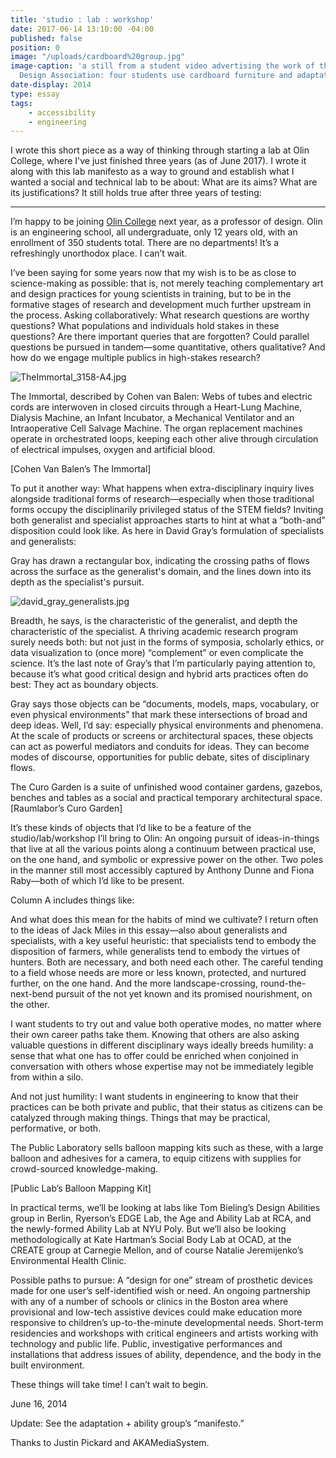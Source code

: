 ```yaml
---
title: 'studio : lab : workshop'
date: 2017-06-14 13:10:00 -04:00
published: false
position: 0
image: "/uploads/cardboard%20group.jpg"
image-caption: 'a still from a student video advertising the work of the Adaptive
  Design Association: four students use cardboard furniture and adaptations for study'
date-display: 2014
type: essay
tags: 
    - accessibility
    - engineering
---
```


I wrote this short piece as a way of thinking through starting a lab at Olin College, where I've just finished three years (as of June 2017). I wrote it along with this lab manifesto as a way to ground and establish what I wanted a social and technical lab to be about: What are its aims? What are its justifications? It still holds true after three years of testing:

*********

I’m happy to be joining [Olin College](http://www.olin.edu/) next year, as a professor of design. Olin is an engineering school, all undergraduate, only 12 years old, with an enrollment of 350 students total. There are no departments! It’s a refreshingly unorthodox place. I can’t wait.

I’ve been saying for some years now that my wish is to be as close to science-making as possible: that is, not merely teaching complementary art and design practices for young scientists in training, but to be in the formative stages of research and development much further upstream in the process. Asking collaboratively: What research questions are worthy questions? What populations and individuals hold stakes in these questions? Are there important queries that are forgotten? Could parallel questions be pursued in tandem—some quantitative, others qualitative? And how do we engage multiple publics in high-stakes research?

![TheImmortal_3158-A4.jpg](/uploads/TheImmortal_3158-A4.jpg)

The Immortal, described by Cohen van Balen: Webs of tubes and electric cords are interwoven in closed circuits through a Heart-Lung Machine, Dialysis Machine, an Infant Incubator, a Mechanical Ventilator and an Intraoperative Cell Salvage Machine. The organ replacement machines operate in orchestrated loops, keeping each other alive through circulation of electrical impulses, oxygen and artificial blood.

[Cohen Van Balen’s The Immortal]

To put it another way: What happens when extra-disciplinary inquiry lives alongside traditional forms of research—especially when those traditional forms occupy the disciplinarily privileged status of the STEM fields? Inviting both generalist and specialist approaches starts to hint at what a “both-and” disposition could look like. As here in David Gray’s formulation of specialists and generalists:

Gray has drawn a rectangular box, indicating the crossing paths of flows across the surface as the generalist's domain, and the lines down into its depth as the specialist's pursuit.

![david_gray_generalists.jpg](/uploads/david_gray_generalists.jpg)

Breadth, he says, is the characteristic of the generalist, and depth the characteristic of the specialist. A thriving academic research program surely needs both: but not just in the forms of symposia, scholarly ethics, or data visualization to (once more) “complement” or even complicate the science. It’s the last note of Gray’s that I’m particularly paying attention to, because it’s what good critical design and hybrid arts practices often do best: They act as boundary objects. 

Gray says those objects can be “documents, models, maps, vocabulary, or even physical environments” that mark these intersections of broad and deep ideas. Well, I’d say: especially physical environments and phenomena. At the scale of products or screens or architectural spaces, these objects can act as powerful mediators and conduits for ideas. They can become modes of discourse, opportunities for public debate, sites of disciplinary flows.

The Curo Garden is a suite of unfinished wood container gardens, gazebos, benches and tables as a social and practical temporary architectural space. [Raumlabor’s Curo Garden]

It’s these kinds of objects that I’d like to be a feature of the studio/lab/workshop I’ll bring to Olin: An ongoing pursuit of ideas-in-things that live at all the various points along a continuum between practical use, on the one hand, and symbolic or expressive power on the other. Two poles in the manner still most accessibly captured by Anthony Dunne and Fiona Raby—both of which I’d like to be present.

Column A includes things like: 

And what does this mean for the habits of mind we cultivate? I return often to the ideas of Jack Miles in this essay—also about generalists and specialists, with a key useful heuristic: that specialists tend to embody the disposition of farmers, while generalists tend to embody the virtues of hunters. Both are necessary, and both need each other. The careful tending to a field whose needs are more or less known, protected, and nurtured further, on the one hand. And the more landscape-crossing, round-the-next-bend pursuit of the not yet known and its promised nourishment, on the other.

I want students to try out and value both operative modes, no matter where their own career paths take them. Knowing that others are also asking valuable questions in different disciplinary ways ideally breeds humility: a sense that what one has to offer could be enriched when conjoined in conversation with others whose expertise may not be immediately legible from within a silo.

And not just humility: I want students in engineering to know that their practices can be both private and public, that their status as citizens can be catalyzed through making things. Things that may be practical, performative, or both.

The Public Laboratory sells balloon mapping kits such as these, with a large balloon and adhesives for a camera, to equip citizens with supplies for crowd-sourced knowledge-making.

[Public Lab’s Balloon Mapping Kit]

In practical terms, we’ll be looking at labs like Tom Bieling’s Design Abilities group in Berlin, Ryerson’s EDGE Lab, the Age and Ability Lab at RCA, and the newly-formed Ability Lab at NYU Poly. But we’ll also be looking methodologically at Kate Hartman’s Social Body Lab at OCAD, at the CREATE group at Carnegie Mellon, and of course Natalie Jeremijenko’s Environmental Health Clinic.

Possible paths to pursue: A “design for one” stream of prosthetic devices made for one user’s self-identified wish or need. An ongoing partnership with any of a number of schools or clinics in the Boston area where provisional and low-tech assistive devices could make education more responsive to children’s up-to-the-minute developmental needs. Short-term residencies and workshops with critical engineers and artists working with technology and public life. Public, investigative performances and installations that address issues of ability, dependence, and the body in the built environment.

These things will take time! I can’t wait to begin.

June 16, 2014

Update: See the adaptation + ability group’s “manifesto.”

Thanks to Justin Pickard and AKAMediaSystem.
